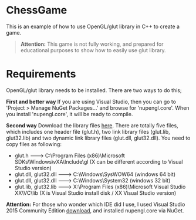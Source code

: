 # ChessGame
This is an example of how to use OpenGL/glut library in C++ to create a game.

> **Attention:** This game is not fully working, and prepared for educational purposes to show how to easily use glut library.

# Requirements
OpenGL/glut library needs to be installed. There are two ways to do this;

**First and better way**
If you are using Visual Studio, then you can go to 'Project > Manage NuGet Packages...' and browse for 'nupengl.core'. When you install 'nupengl.core', it will be ready to compile.

**Second way**
Download the library files [here](http://www.opengl.org/resources/libraries/glut/glutdlls37beta.zip "Glut Download Link").
There are totally five files, which includes one header file (glut.h), two link library files (glut.lib, glut32.lib) and two dynamic link library files (glut.dll, glut32.dll).
You need to copy files as following:
- glut.h  ---> C:\Program Files (x86)\Microsoft SDKs\Windows\vXA\Include\gl (X can be different according to Visual Studio version)
- glut.dll, glut32.dll  ---> C:\Windows\SysWOW64 (windows 64 bit)
- glut.dll, glut32.dll  ---> C:\Windows\System32   (windows 32 bit)
- glut.lib, glut32.lib ---> X:\Program Files (x86)\Microsoft Visual Studio XX\VC\lib (X is Visual Studio install disk / XX Visual Studio version)

**Attention:** For those who wonder which IDE did I use, I used Visual Studio 2015 Community Edition [download](https://www.visualstudio.com/downloads/ "Visual Studio Downloads"), and installed nupengl.core via NuGet.

